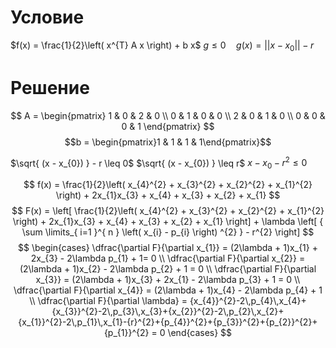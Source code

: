 # Условие
$f(x) = \frac{1}{2}\left( x^{T} A x \right) + b  x$
$g \leq 0  \quad  g(x) = ||x - x_{0}|| - r$

# Решение
$$
A = \begin{pmatrix}
1 & 0 & 2 & 0 \\
0 & 1 & 0 & 0 \\
2 & 0 & 1 & 0 \\
0 & 0 & 0 & 1
\end{pmatrix}
$$
$$b = \begin{pmatrix}1 & 1 & 1 & 1\end{pmatrix}$$

$\sqrt{ (x - x_{0}) } - r \leq 0$
$\sqrt{ (x - x_{0}) } \leq r$
$x - x_{0} - r^{2} \leq 0$

$$
f(x) = \frac{1}{2}\left( x_{4}^{2} + x_{3}^{2} + x_{2}^{2} + x_{1}^{2} \right) + 2x_{1}x_{3} + x_{4} + x_{3} + x_{2} + x_{1}
$$
$$
F(x) = \left[ \frac{1}{2}\left( x_{4}^{2} + x_{3}^{2} + x_{2}^{2} + x_{1}^{2} \right) + 2x_{1}x_{3} + x_{4} + x_{3} + x_{2} + x_{1} \right] + \lambda \left[ { \sum \limits_{ i=1 }^{ n } \left( x_{i} - p_{i} \right) ^{2} } - r^{2} \right]  
$$
$$
\begin{cases}
\dfrac{\partial F}{\partial x_{1}} = (2\lambda + 1)x_{1} + 2x_{3} - 2\lambda p_{1} + 1= 0 \\
\dfrac{\partial F}{\partial x_{2}} = (2\lambda + 1)x_{2} - 2\lambda p_{2} + 1 = 0 \\
\dfrac{\partial F}{\partial x_{3}} = (2\lambda + 1)x_{3} + 2x_{1} - 2\lambda p_{3} + 1 = 0 \\
\dfrac{\partial F}{\partial x_{4}} = (2\lambda + 1)x_{4} - 2\lambda p_{4} + 1 \\
\dfrac{\partial F}{\partial \lambda} = {x_{4}}^{2}-2\,p_{4}\,x_{4}+{x_{3}}^{2}-2\,p_{3}\,x_{3}+{x_{2}}^{2}-2\,p_{2}\,x_{2}+{x_{1}}^{2}-2\,p_{1}\,x_{1}-{r}^{2}+{p_{4}}^{2}+{p_{3}}^{2}+{p_{2}}^{2}+{p_{1}}^{2} = 0
\end{cases}
$$
